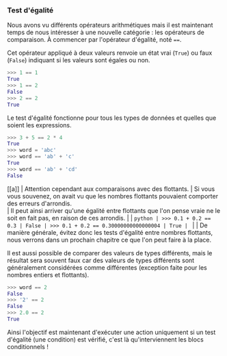 ### Test d'égalité

Nous avons vu différents opérateurs arithmétiques mais il est maintenant temps de nous intéresser à une nouvelle catégorie : les opérateurs de comparaison.
À commencer par l'opérateur d'égalité, noté `==`.

Cet opérateur appliqué à deux valeurs renvoie un état vrai (`True`) ou faux (`False`) indiquant si les valeurs sont égales ou non.

```python
>>> 1 == 1
True
>>> 1 == 2
False
>>> 2 == 2
True
```

Le test d'égalité fonctionne pour tous les types de données et quelles que soient les expressions.

```python
>>> 3 + 5 == 2 * 4
True
>>> word = 'abc'
>>> word == 'ab' + 'c'
True
>>> word == 'ab' + 'cd'
False
```

[[a]]
| Attention cependant aux comparaisons avec des flottants.
| Si vous vous souvenez, on avait vu que les nombres flottants pouvaient comporter des erreurs d'arrondis.  
| Il peut ainsi arriver qu'une égalité entre flottants que l'on pense vraie ne le soit en fait pas, en raison de ces arrondis.
|
| ```python
| >>> 0.1 + 0.2 == 0.3
| False
| >>> 0.1 + 0.2 == 0.30000000000000004
| True
| ```
|
| De manière générale, évitez donc les tests d'égalité entre nombres flottants, nous verrons dans un prochain chapitre ce que l'on peut faire à la place.

Il est aussi possible de comparer des valeurs de types différents, mais le résultat sera souvent faux car des valeurs de types différents sont généralement considérées comme différentes (exception faite pour les nombres entiers et flottants).

```python
>>> word == 2
False
>>> '2' == 2
False
>>> 2.0 == 2
True
```

Ainsi l'objectif est maintenant d'exécuter une action uniquement si un test d'égalité (une condition) est vérifié, c'est là qu'interviennent les blocs conditionnels !
